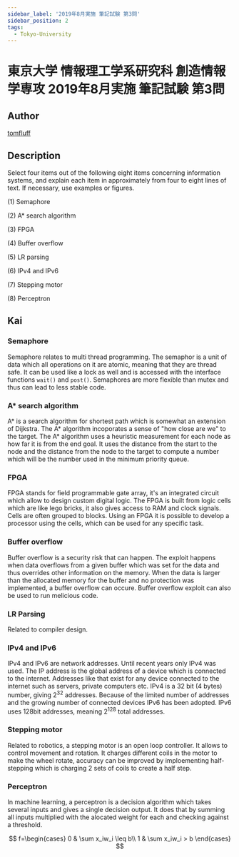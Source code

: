 ```yaml
---
sidebar_label: '2019年8月実施 筆記試験 第3問'
sidebar_position: 2
tags:
  - Tokyo-University
---
```

# 東京大学 情報理工学系研究科 創造情報学専攻 2019年8月実施 筆記試験 第3問

## **Author**
[tomfluff](https://github.com/tomfluff)

## **Description**
Select four items out of the following eight items concerning information systems, and explain each item in approximately from four to eight lines of text.
If necessary, use examples or figures.

(1) Semaphore

(2) A* search algorithm

(3) FPGA

(4) Buffer overflow

(5) LR parsing

(6) IPv4 and IPv6

(7) Stepping motor

(8) Perceptron

## **Kai**
### Semaphore
Semaphore relates to multi thread programming. The semaphor is a unit of data which all operations on it are atomic, meaning that they are thread safe. It can be used like a lock as well and is accessed with the interface functions `wait()` and `post()`. Semaphores are more flexible than mutex and thus can lead to less stable code.

### A* search algorithm
A* is a search algorithm for shortest path which is somewhat an extension of Dijkstra. The A* algorithm incoporates a sense of "how close are we" to the target. The A* algorithm uses a heuristic measurement for each node as how far it is from the end goal. It uses the distance from the start to the node and the distance from the node to the target to compute a number which will be the number used in the minimum priority queue.

### FPGA
FPGA stands for field programmable gate array, it's an integrated circuit which allow to design custom digital logic. The FPGA is built from logic cells which are like lego bricks, it also gives access to RAM and clock signals. Cells are often grouped to blocks. Using an FPGA it is possible to develop a processor using the cells, which can be used for any specific task.

### Buffer overflow
Buffer overflow is a security risk that can happen. The exploit happens when data overflows from a given buffer which was set for the data and thus overrides other information on the memory. When the data is larger than the allocated memory for the buffer and no protection was implemented, a buffer overflow can occure. Buffer overflow exploit can also be used to run melicious code.

### LR Parsing
Related to compiler design.

### IPv4 and IPv6
IPv4 and IPv6 are network addresses. Until recent years only IPv4 was used. The IP address is the global address of a device which is connected to the internet. Addresses like that exist for any device connected to the internet such as servers, private computers etc. IPv4 is a 32 bit (4 bytes) number, giving $2^{32}$ addresses. Because of the limited number of addresses and the growing number of connected devices IPv6 has been adopted. IPv6 uses 128bit addresses, meaning $2^{128}$ total addresses.

### Stepping motor
Related to robotics, a stepping motor is an open loop controller. It allows to control movement and rotation. It charges different coils in the motor to make the wheel rotate, accuracy can be improved by imploementing half-stepping which is charging 2 sets of coils to create a half step.

### Perceptron
In machine learning, a perceptron is a decision algorithm which takes several inputs and gives a single decision output. It does that by summing all inputs multiplied with the alocated weight for each and checking against a threshold.

$$
f=\begin{cases}
0 & \sum x_iw_i \leq b\\
1 & \sum x_iw_i > b
\end{cases}
$$